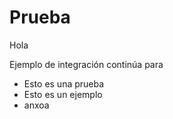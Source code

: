 # Prueba

Hola

Ejemplo de integración continúa para

* Esto es una prueba
* Esto es un ejemplo
* anxoa


